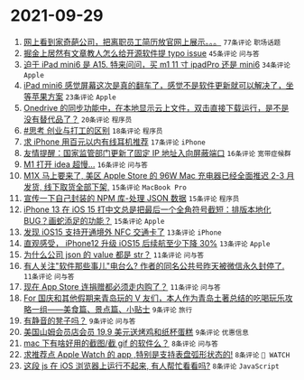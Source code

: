 # 2021-09-29

1. [网上看到家奇葩公司，把离职员工简历放官网上展示。。。](https://www.v2ex.com/t/805110) `77条评论` `职场话题`
1. [掘金上居然有文章教人怎么给开源软件提 typo issue](https://www.v2ex.com/t/805079) `45条评论` `问与答`
1. [迫于 iPad mini6 是 A15. 特来问问，买 m1 11 寸 ipadPro 还是 mini6](https://www.v2ex.com/t/805048) `34条评论` `Apple`
1. [iPad mini6 感觉屏幕这次是真的翻车了，感觉不是软件更新就可以解决了，坐等苹果方案](https://www.v2ex.com/t/805039) `23条评论` `Apple`
1. [Onedrive 的同步功能中，在本地显示云上文件，双击直接下载运行，是不是没有替代品了？](https://www.v2ex.com/t/805073) `20条评论` `程序员`
1. [#思考 创业与打工的区别](https://www.v2ex.com/t/805082) `18条评论` `程序员`
1. [求 iPhone 用百元以内有线耳机推荐](https://www.v2ex.com/t/805088) `17条评论` `iPhone`
1. [友情提醒：国家监管部门更新了固定 IP 地址入向屏蔽端口](https://www.v2ex.com/t/805061) `16条评论` `宽带症候群`
1. [M1 打开 idea 超慢...](https://www.v2ex.com/t/805051) `16条评论` `问与答`
1. [M1X 马上要来了, 美区 Apple Store 的 96W Mac 充电器已经全面推迟 2-3 月发货, 线下取货全部下架,](https://www.v2ex.com/t/805132) `15条评论` `MacBook Pro`
1. [宣传一下自己封装的 NPM 库-处理 JSON 数据](https://www.v2ex.com/t/805117) `15条评论` `程序员`
1. [iPhone 13 在 iOS 15 打中文总是把最后一个全角符号截短：排版本地化 BUG？画蛇添足的功能？](https://www.v2ex.com/t/805086) `15条评论` `Apple`
1. [发现 iOS15 支持开通境外 NFC 交通卡了](https://www.v2ex.com/t/805105) `13条评论` `iPhone`
1. [直观感受， iPhone12 升级 iOS15 后续航至少下降 30%](https://www.v2ex.com/t/805103) `13条评论` `Apple`
1. [为什么公司 json 的 value 都是 str？](https://www.v2ex.com/t/805107) `11条评论` `问与答`
1. [有人关注"软件那些事儿"电台么? 作者的同名公共号昨天被微信永久封停了.](https://www.v2ex.com/t/805066) `11条评论` `问与答`
1. [现在 App Store 连捐赠都必须走内购了？](https://www.v2ex.com/t/805060) `11条评论` `问与答`
1. [For 国庆和其他假期来青岛玩的 V 友们，本人作为青岛土著总结的吃喝玩乐攻略一组——美食篇、景点篇、小贴士](https://www.v2ex.com/t/805136) `9条评论` `旅行`
1. [有静音的凳子吗？](https://www.v2ex.com/t/805112) `9条评论` `问与答`
1. [美国山姆会员店会员 19.9 美元送烤鸡和纸杯蛋糕](https://www.v2ex.com/t/805069) `9条评论` `优惠信息`
1. [mac 下有啥好用的截图/截 gif 的软件么？](https://www.v2ex.com/t/805133) `8条评论` `问与答`
1. [求推荐点 Apple Watch 的 app ,特别是支持表盘弧形状态的!](https://www.v2ex.com/t/805089) `8条评论` ` WATCH`
1. [这段 js 在 iOS 浏览器上运行不起来, 有人帮忙看看吗?](https://www.v2ex.com/t/805072) `8条评论` `JavaScript`
